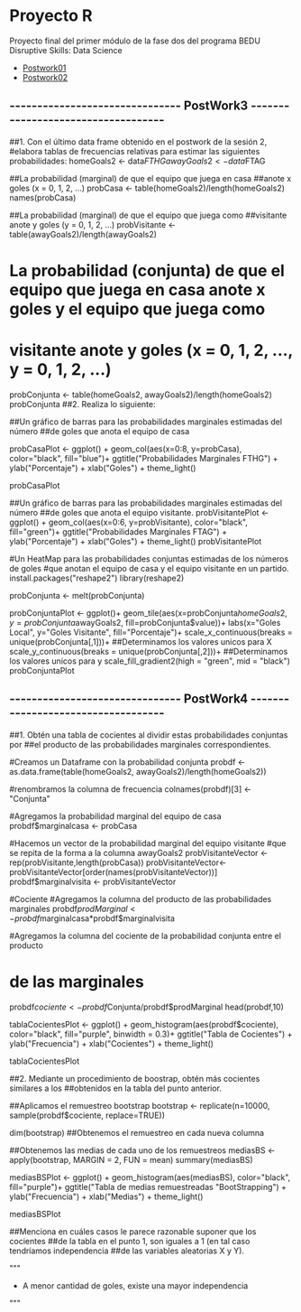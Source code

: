 
# Proyecto R
Proyecto final del primer módulo de la fase dos del programa BEDU Disruptive Skills: Data Science

* [Postwork01](https://github.com/edsatan/Proyecto-R/tree/main/Postwork-01)
* [Postwork02](https://github.com/edsatan/Proyecto-R/tree/main/Postwork-02)

## ------------------------------- PostWork3 -----------------------------------

##1. Con el último data frame obtenido en el postwork de la sesión 2,
#elabora tablas de frecuencias relativas para estimar las siguientes probabilidades:
homeGoals2 <- data$FTHG
awayGoals2 <- data$FTAG

##La probabilidad (marginal) de que el equipo que juega en casa 
##anote x goles (x = 0, 1, 2, ...)
probCasa <- table(homeGoals2)/length(homeGoals2)
names(probCasa)

##La probabilidad (marginal) de que el equipo que juega como 
##visitante anote y goles (y = 0, 1, 2, ...)
probVisitante <- table(awayGoals2)/length(awayGoals2)

# La probabilidad (conjunta) de que el equipo que juega en casa anote x goles y el equipo que juega como
# visitante anote y goles (x = 0, 1, 2, ..., y = 0, 1, 2, ...)
probConjunta <- table(homeGoals2, awayGoals2)/length(homeGoals2)
probConjunta
##2. Realiza lo siguiente:

##Un gráfico de barras para las probabilidades marginales estimadas del número 
##de goles que anota el equipo de casa

probCasaPlot <- ggplot() + 
                geom_col(aes(x=0:8, y=probCasa), color="black", fill="blue")+
                ggtitle("Probabilidades Marginales FTHG") +
                ylab("Porcentaje") +
                xlab("Goles") + 
                theme_light()

probCasaPlot

##Un gráfico de barras para las probabilidades marginales estimadas del número 
##de goles que anota el equipo visitante.
probVisitantePlot <- ggplot() + 
                     geom_col(aes(x=0:6, y=probVisitante), color="black", fill="green")+
                     ggtitle("Probabilidades Marginales FTAG") +
                     ylab("Porcentaje") +
                     xlab("Goles") + 
                     theme_light()
probVisitantePlot

#Un HeatMap para las probabilidades conjuntas estimadas de los números de goles 
#que anotan el equipo de casa y el equipo visitante en un partido.
install.packages("reshape2")
library(reshape2)

probConjunta <- melt(probConjunta)

probConjuntaPlot <- ggplot()+
  geom_tile(aes(x=probConjunta$homeGoals2, y=probConjunta$awayGoals2, fill=probConjunta$value))+ 
  labs(x="Goles Local", y="Goles Visitante", fill="Porcentaje")+
  scale_x_continuous(breaks = unique(probConjunta[,1]))+ ##Determinamos los valores unicos para X
  scale_y_continuous(breaks = unique(probConjunta[,2]))+ ##Determinamos los valores unicos para y
  scale_fill_gradient2(high = "green", mid = "black")
probConjuntaPlot

## ------------------------------- PostWork4 -----------------------------------
##1. Obtén una tabla de cocientes al dividir estas probabilidades conjuntas por 
##el producto de las probabilidades marginales correspondientes.

#Creamos un Dataframe con la probabilidad conjunta
probdf <- as.data.frame(table(homeGoals2, awayGoals2)/length(homeGoals2))

#renombramos la columna de frecuencia 
colnames(probdf)[3] <- "Conjunta"

#Agregamos la probabilidad marginal del equipo de casa
probdf$marginalcasa <- probCasa

#Hacemos un vector de la probabilidad marginal del equipo visitante
#que se repita de la forma a la columna awayGoals2
probVisitanteVector <- rep(probVisitante,length(probCasa))
probVisitanteVector<- probVisitanteVector[order(names(probVisitanteVector))]
probdf$marginalvisita <- probVisitanteVector

#Cociente
#Agregamos la columna del producto de las probabilidades marginales
probdf$prodMarginal <- probdf$marginalcasa*probdf$marginalvisita

#Agregamos la columna del cociente de la probabilidad conjunta entre el producto
# de las marginales
probdf$cociente <- probdf$Conjunta/probdf$prodMarginal
head(probdf,10)

tablaCocientesPlot <-   ggplot() + 
                        geom_histogram(aes(probdf$cociente), color="black", fill="purple", binwidth = 0.3)+
                        ggtitle("Tabla de Cocientes") +
                        ylab("Frecuencia") +
                        xlab("Cocientes") + 
                        theme_light()

tablaCocientesPlot

##2. Mediante un procedimiento de boostrap, obtén más cocientes similares a los 
##obtenidos en la tabla del punto anterior.

##Aplicamos el remuestreo bootstrap
bootstrap <- replicate(n=10000, sample(probdf$cociente, replace=TRUE))

dim(bootstrap) ##Obtenemos el remuestreo en cada nueva columna

##Obtenemos las medias de cada uno de los remuestreos
mediasBS <- apply(bootstrap, MARGIN = 2, FUN = mean)
summary(mediasBS)

mediasBSPlot <-   ggplot() + 
  geom_histogram(aes(mediasBS), color="black", fill="purple")+
  ggtitle("Tabla de medias remuestreadas \"BootStrapping") +
  ylab("Frecuencia") +
  xlab("Medias") + 
  theme_light()

mediasBSPlot

##Menciona en cuáles casos le parece razonable suponer que los cocientes 
##de la tabla en el punto 1, son iguales a 1 (en tal caso tendríamos independencia 
##de las variables aleatorias X y Y).

"""
  - A menor cantidad de goles, existe una mayor independencia
  
"""
